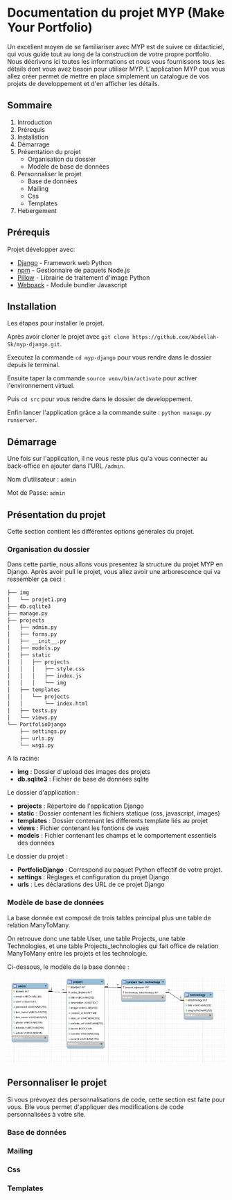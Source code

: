 # Documentation du projet MYP (Make Your Portfolio)

Un excellent moyen de se familiariser avec MYP est de suivre ce didacticiel, qui vous guide tout au long de la construction de votre propre portfolio. Nous décrivons ici toutes les informations et nous vous fournissons tous les détails dont vous avez besoin pour utiliser MYP. L'application MYP que vous allez créer permet de mettre en place simplement un catalogue de vos projets de developpement et d'en afficher les détails.

## Sommaire

1. Introduction
2. Prérequis 
3. Installation
4. Démarrage 
6. Présentation du projet
    * Organisation du dossier
    * Modèle de base de données
7. Personnaliser le projet
    * Base de données
    * Mailing
    * Css
    * Templates
8. Hebergement

## Prérequis


Projet développer avec:

* [Django](https://www.djangoproject.com/) - Framework web Python
* [npm](https://www.npmjs.com/) - Gestionnaire de paquets Node.js
* [Pillow](https://pillow.readthedocs.io/en/stable/) - Librairie de traitement d'image Python
* [Webpack](https://webpack.js.org/) - Module bundler Javascript


## Installation


Les étapes pour installer le projet.

Après avoir cloner le projet avec ``git clone https://github.com/Abdellah-Sk/myp-django.git``.

Executez la commande ``cd myp-django`` pour vous rendre dans le dossier depuis le terminal.

Ensuite taper la commande ``source venv/bin/activate`` pour activer l'environnement virtuel.

Puis ``cd src`` pour vous rendre dans le dossier de developpement.

Enfin lancer l'application grâce a la commande suite : ``python manage.py runserver``.


## Démarrage


Une fois sur l'application, il ne vous reste plus qu'a vous connecter au back-office en ajouter dans l'URL ``/admin``.

Nom d’utilisateur :  ``admin``

Mot de Passe: ``admin`` 


## Présentation du projet

Cette section contient les différentes options générales du projet.

### Organisation du dossier

Dans cette partie, nous allons vous presentez la structure du projet MYP en Django.
Après avoir pull le projet, vous allez avoir une arborescence qui va ressembler ça ceci :

```
├── img
│   └── projet1.png
├── db.sqlite3
├── manage.py
├── projects
│   ├── admin.py
│   ├── forms.py
│   ├── __init__.py
│   ├── models.py
│   ├── static
│   │   ├── projects
│   │   │   ├── style.css
│   │   │   ├── index.js
│   │   │   └── img
│   ├── templates
│   │   └── projects
│   │       └── index.html
│   ├── tests.py
│   └── views.py
└── PortfolioDjango
    ├── settings.py
    ├── urls.py
    └── wsgi.py
```

A la racine:
* __img__ : Dossier d'upload des images des projets
* __db.sqlite3__ : Fichier de base de données sqlite

Le dossier d'application :
* __projects__ : Répertoire de l'application Django
* __static__ : Dossier contenant les fichiers statique (css, javascript, images)
* __templates__ : Dossier contenant les differents template liés au projet
* __views__ : Fichier contenant les fontions de vues
* __models__ : Fichier contenant les champs et le comportement essentiels des données

Le dossier du projet :
* __PortfolioDjango__ : Correspond au paquet Python effectif de votre projet.
* __settings__ : Réglages et configuration du projet Django
* __urls__ : Les déclarations des URL de ce projet Django


### Modèle de base de données

La base donnée est composé de trois tables principal plus une table de relation ManyToMany.

On retrouve donc une table User, une table Projects, une table Technologies, et une table Projects_technologies qui fait office de relation ManyToMany entre les projets et les technologie.

Ci-dessous, le modèle de la base donnée :

![Modèle de la base de données](assets/images/db_model.png)

## Personnaliser le projet

Si vous prévoyez des personnalisations de code, cette section est faite pour vous. Elle vous permet d'appliquer des modifications de code personnalisées à votre site.

### Base de données

### Mailing

### Css

### Templates